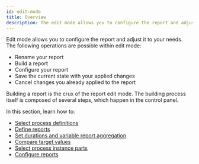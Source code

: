 ```yaml
---
id: edit-mode
title: Overview
description: The edit mode allows you to configure the report and adjust it to your needs.
---
```


Edit mode allows you to configure the report and adjust it to your needs. The following operations are possible within edit mode:

- Rename your report
- Build a report
- Configure your report
- Save the current state with your applied changes
- Cancel changes you already applied to the report

Building a report is the crux of the report edit mode. The building process itself is composed of several steps, which happen in the control panel.

In this section, learn how to:

- [Select process definitions](./select-process-definitions.md)
- [Define reports](./define-reports.md)
- [Set durations and variable report aggregation](./measures.md)
- [Compare target values](./compare-target-values.md)
- [Select process instance parts](./process-instance-parts.md)
- [Configure reports](./configure-reports.md)

